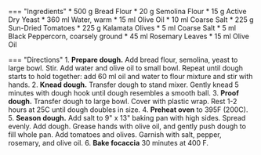 === "Ingredients"
    * 500 g Bread Flour
    * 20 g Semolina Flour
    * 15 g Active Dry Yeast
    * 360 ml Water, warm
    * 15 ml Olive Oil
    * 10 ml Coarse Salt
    * 225 g Sun-Dried Tomatoes
    * 225 g Kalamata Olives
    * 5 ml Coarse Salt
    * 5 ml Black Peppercorn, coarsely ground
    * 45 ml Rosemary Leaves
    * 15 ml Olive Oil

=== "Directions"
    1. **Prepare dough.** Add bread flour, semolina, yeast to large bowl. Stir. Add water and olive oil to small bowl. Repeat until dough starts to hold together: add 60 ml oil and water to flour mixture and stir with hands.
    2. **Knead dough.** Transfer dough to stand mixer. Gently knead 5 minutes with dough hook until dough resembles a smooth ball.
    3. **Proof dough.** Transfer dough to large bowl. Cover with plastic wrap. Rest 1-2 hours at 25C until dough doubles in size.
    4. **Preheat oven** to 395F (200C).
    5. **Season dough.** Add salt to 9" x 13" baking pan with high sides. Spread evenly. Add dough. Grease hands with olive oil, and gently push dough to fill whole pan. Add tomatoes and olives. Garnish with salt, pepper, rosemary, and olive oil.
    6. **Bake focaccia** 30 minutes at 400 F.

[^1]:
    Ramsay, Gordon. ["Gordon Ramsay's Guide To Baking | Ultimate Cookery Course."](https://www.youtube.com/watch?v=WR1MDeP-qSc) *YouTube.* 14 January 2020.
